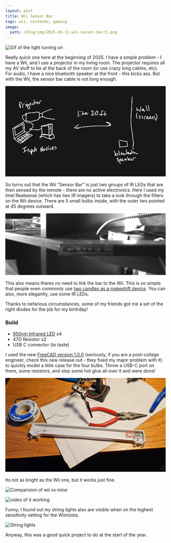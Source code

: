 ```yaml
---
layout: post
title: Wii Sensor Bar
tags: wii, nintendo, gaming
image:
  path: /blog/img/2025-01-11-wii-sensor-bar/1.png
---
```


![Gif of the light turning on](/blog/img/2025-01-11-wii-sensor-bar/GIF%201-13-2025%2023-42-02.gif)

Really quick one here at the beginning of 2025. I have a simple problem - I have a Wii, and I use a projector in my living room. The projector requires all my AV stuff to be at the back of the room (or use crazy long cables, etc). For audio, I have a nice bluetooth speaker at the front - this kicks ass. But with the Wii, the sensor bar cable is not long enough. 

![](/blog/img/2025-01-11-wii-sensor-bar/1.png)

So turns out that the Wii "Sensor Bar" is just two groups of IR LEDs that are then sensed by the remote - there are no active electronics. Here I used my Intel Realsense (which has two IR imagers) to take a look through the filters on the Wii device. There are 5 small bulbs inside, with the outer two pointed at 45 degrees outward.

![Picture of the realsense LEDs](/blog/img/2025-01-11-wii-sensor-bar/Screenshot%202025-01-13%20234844.png)

This also means theres no need to link the bar to the Wii. This is so simple that people even commonly use [two candles as a makeshift device](https://duckduckgo.com/?t=ffab&q=wii+candle+sensor+bar&iax=images&ia=images). You can also, more elegantly, use some IR LEDs.

Thanks to nefarious circumstances, some of my friends got me a set of the right diodes for the job for my birthday!

### Build

- [950nm Infrared LED](https://www.sparkfun.com/led-infrared-950nm.html) x4
- 47Ω Resistor x2
- USB C connector (to taste)

I used the new [FreeCAD version 1.0.0](https://www.freecad.org/) (seriously, if you are a post-college engineer, check this new release out - they fixed my major problem with it) to quickly model a little case for the four bulbs. Throw a USB-C port on there, some resistors, and slop some hot glue all over it and were done!

![picture of it done](/blog/img/2025-01-11-wii-sensor-bar/Screenshot%202025-01-13%20235755.png)

Its not as bright as the Wii one, but it works just fine.

![Comparision of wii vs mine](/blog/img/2025-01-11-wii-sensor-bar/GIF%201-13-2025%2023-43-44.gif)

![video of it working](/blog/img/2025-01-11-wii-sensor-bar/GIF%201-14-2025%2000-08-18.gif)

Funny, I found out my string lights also are visible when on the highest sensitivity setting for the Wiimotes.

![String lights](/blog/img/2025-01-11-wii-sensor-bar/GIF%201-14-2025%2000-11-21.gif)

Anyway, this was a good quick project to do at the start of the year.